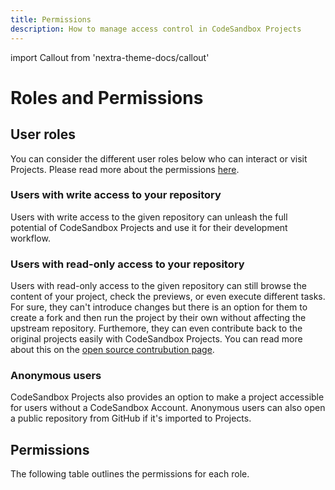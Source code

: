 ```yaml
---
title: Permissions
description: How to manage access control in CodeSandbox Projects
---
```


import Callout from 'nextra-theme-docs/callout'

# Roles and Permissions

## User roles

You can consider the different user roles below who can interact or visit Projects. Please read more about the permissions [here](https://codesandbox.io/docs/projects/teams/permissions).

### Users with write access to your repository

Users with write access to the given repository can unleash the full potential of CodeSandbox Projects and use it for their development workflow.

### Users with read-only access to your repository

Users with read-only access to the given repository can still browse the content of your project, check the previews, or even execute different tasks. For sure, they can't introduce changes but there is an option for them to create a fork and then run the project by their own without affecting the upstream repository. Furthemore, they can even contribute back to the original projects easily with CodeSandbox Projects. You can read more about this on the [open source contrubution page](https://codesandbox.io/docs/projects/docs/getting-started/open-source-collaboration).

### Anonymous users

CodeSandbox Projects also provides an option to make a project accessible for users without a CodeSandbox Account. Anonymous users can also open a public repository from GitHub if it's imported to Projects. 


## Permissions

The following table outlines the permissions for each role.


